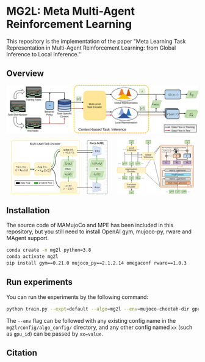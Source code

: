 # MG2L: Meta Multi-Agent Reinforcement Learning

This repository is the implementation of the paper 
"Meta Learning Task Representation in Multi-Agent Reinforcement Learning: 
from Global Inference to Local Inference."


## Overview

[//]: # (In Meta-MARL, the challenge of partial observability hinders efficient task inference based on individual local experiences.)

[//]: # (To address this challenge, we present MG2L,)

[//]: # (a novel algorithm with a Mutual Information &#40;MI&#41; optimization-based Global-to-Local training scheme.)

[//]: # (We introduce a multi-level task encoder to perform global and local inference.)

[//]: # (For global, the MAS learns a centralized global representation)

[//]: # (by maximizing MI between the representation and the task.)

[//]: # (For local inference, we define the conditional MI reduction)

[//]: # (to evaluate the global-to-local information gap.)

[//]: # (Agents learn the local representation by minimizing this reduction to enhance the utilization of global context.)

[//]: # (MG2L scheme can serve as a versatile solution for meta-MARL.)

![The structure of MG2L](assert/mg2l.svg)


<div style="display: flex; justify-content: space-around;">
    <img src="assert/ae.svg" alt="encoder" style="width: 50%;">
    <img src="assert/pia.svg" alt="pia" style="width: 40%;">
</div>


## Installation
The source code of MAMujoCo and MPE has been included in this repository, 
but you still need to install OpenAI gym, mujoco-py, rware and MAgent support.


```bash
conda create -n mg2l python=3.8
conda activate mg2l
pip install gym==0.21.0 mujoco_py==2.1.2.14 omegaconf rware==1.0.3
```



## Run experiments

You can run the experiments by the following command:

```bash
python train.py --expt=default --algo=mg2l --env=mujoco-cheetah-dir gpu_id=0
```
The `--env` flag can be followed with any existing config name in the `mg2l/config/algo_config/` directory, 
and any other config named `xx` (such as `gpu_id`) can be passed by `xx=value`. 


## Citation







